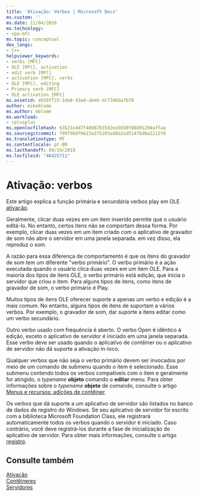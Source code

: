 ```yaml
---
title: 'Ativação: Verbos | Microsoft Docs'
ms.custom: ''
ms.date: 11/04/2016
ms.technology:
- cpp-mfc
ms.topic: conceptual
dev_langs:
- C++
helpviewer_keywords:
- verbs [MFC]
- OLE [MFC], activation
- edit verb [MFC]
- activation [MFC], verbs
- OLE [MFC], editing
- Primary verb [MFC]
- OLE activation {MFC]
ms.assetid: eb56ff23-1de8-43ad-abeb-dc7346ba7b70
author: mikeblome
ms.author: mblome
ms.workload:
- cplusplus
ms.openlocfilehash: 63b21e4d7f40d87b35d2ea5650f86801294affaa
ms.sourcegitcommit: 799f9b976623a375203ad8b2ad5147bd6a2212f0
ms.translationtype: MT
ms.contentlocale: pt-BR
ms.lasthandoff: 09/19/2018
ms.locfileid: "46425711"
---
```

# <a name="activation-verbs"></a>Ativação: verbos

Este artigo explica a função primária e secundária verbos play em OLE [ativação](../mfc/activation-cpp.md).

Geralmente, clicar duas vezes em um item inserido permite que o usuário editá-lo. No entanto, certos itens não se comportam dessa forma. Por exemplo, clicar duas vezes em um item criado com o aplicativo de gravador de som não abre o servidor em uma janela separada. em vez disso, ela reproduz o som.

A razão para essa diferença de comportamento é que os itens do gravador de som tem um diferente "verbo primário". O verbo primário é a ação executada quando o usuário clica duas vezes em um item OLE. Para a maioria dos tipos de itens OLE, o verbo primário está edição, que inicia o servidor que criou o item. Para alguns tipos de itens, como itens de gravador de som, o verbo primário é Play.

Muitos tipos de itens OLE oferecer suporte a apenas um verbo e edição é a mais comum. No entanto, alguns tipos de itens de suportam a vários verbos. Por exemplo, o gravador de som, dar suporte a itens editar como um verbo secundário.

Outro verbo usado com frequência é aberto. O verbo Open é idêntico à edição, exceto o aplicativo de servidor é iniciado em uma janela separada. Esse verbo deve ser usado quando o aplicativo de contêiner ou o aplicativo de servidor não dá suporte a ativação in-loco.

Qualquer verbos que não seja o verbo primário devem ser invocados por meio de um comando de submenu quando o item é selecionado. Esse submenu contendo todos os verbos compatíveis com o item e geralmente for atingido, o *typename* **objeto** comando o **editar** menu. Para obter informações sobre o *typename* **objeto** de comando, consulte o artigo [Menus e recursos: adições de contêiner](../mfc/menus-and-resources-container-additions.md).

Os verbos que dá suporte a um aplicativo de servidor são listados no banco de dados de registro do Windows. Se seu aplicativo de servidor foi escrito com a biblioteca Microsoft Foundation Class, ele registrará automaticamente todos os verbos quando o servidor é iniciado. Caso contrário, você deve registrá-los durante a fase de inicialização do aplicativo de servidor. Para obter mais informações, consulte o artigo [registro](../mfc/registration.md).

## <a name="see-also"></a>Consulte também

[Ativação](../mfc/activation-cpp.md)<br/>
[Contêineres](../mfc/containers.md)<br/>
[Servidores](../mfc/servers.md)

